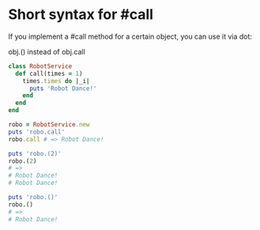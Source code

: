 # Short syntax for #call

If you implement a #call method for a certain object, you can use it via dot:

obj.() instead of obj.call

```ruby
class RobotService
  def call(times = 1)
    times.times do |_i|
      puts 'Robot Dance!'
    end
  end
end

robo = RobotService.new
puts 'robo.call'
robo.call # => Robot Dance!

puts 'robo.(2)'
robo.(2) 
# =>
# Robot Dance! 
# Robot Dance! 

puts 'robo.()'
robo.()
# =>
# Robot Dance! 

```

